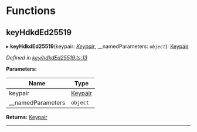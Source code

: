 

# Functions

<a id="keyhdkded25519"></a>

##  keyHdkdEd25519

▸ **keyHdkdEd25519**(keypair: *[Keypair](_types_.md#keypair)*, __namedParameters: *`object`*): [Keypair](_types_.md#keypair)

*Defined in [key/hdkdEd25519.ts:13](https://github.com/polkadot-js/common/blob/1e561a4/packages/util-crypto/src/key/hdkdEd25519.ts#L13)*

**Parameters:**

| Name | Type |
| ------ | ------ |
| keypair | [Keypair](_types_.md#keypair) |
| __namedParameters | `object` |

**Returns:** [Keypair](_types_.md#keypair)

___

